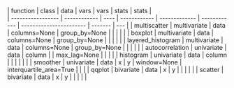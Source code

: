 | function          | class        | data | vars         | vars          | stats        | stats                   |  
| ----------------- | ------------ | ---- | ------------ | ------------- | ------------ | ----------------------- | -------  | --- |
| multiscatter      | multivariate | data | columns=None | group_by=None |              |                          |               |     |
| boxplot           | multivariate | data | columns=None | group_by=None |              |                          |               |     |
| layered_histogram | multivariate | data | columns=None | group_by=None |              |                          |               |     |
| autocorrelation   | univariate   | data | column       |               | max_lag=None |                          |               |     |
| histogram         | univariate   | data | column       |               |              |                          |               |     |
| smoother          | univariate   | data | x            | y             | window=None  | interquartile_area=True  |               |     |
| qqplot            | bivariate    | data | x            | y             |              |                          |               |     |
| scatter           | bivariate    | data | x            | y             |              |                          |               |     |
